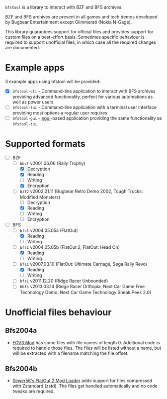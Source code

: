 `bfstool` is a library to interact with BZF and BFS archives

BZF and BFS archives are present in all games and tech demos developed by Bugbear Entertainment
except Glimmerati (Nokia N-Gage).

This library guarantees support for official files and provides support for custom files
on a best-effort basis. Sometimes specific behaviour is required to support unofficial files,
in which case all the required changes are documented.

# Example apps

3 example apps using bfstool will be provided:

- [x] `bfstool-cli` - Command-line application to interact with BFS archives providing advanced
  functionality, perfect for various automations as well as power users
- [ ] `bfstool-tui` - Command-line application with a terminal user interface providing most
  options a regular user requires
- [ ] `bfstool-gui` - [egui](https://www.egui.rs/)-based application providing the same
  functionality as `bfstool-tui`

# Supported formats

- [ ] BZF
    - [ ] `bbzf` v2001.06.06 (Rally Trophy)
      - [x] Decryption
      - [x] Reading
      - [ ] Writing
      - [x] Encryption
    - [ ] `bzf2` v2002.01.11 (Bugbear Retro Demo 2002, Tough Trucks: Modified Monsters)
      - [ ] Decryption
      - [x] Reading
      - [ ] Writing
      - [ ] Encryption
- [ ] BFS
    - [ ] `bfs1` v2004.05.05a (FlatOut)
      - [x] Reading
      - [ ] Writing
    - [ ] `bfs1` v2004.05.05b (FlatOut 2, FlatOut: Head On)
        - [x] Reading
        - [ ] Writing
    - [ ] `bfs1` v2007.03.10 (FlatOut: Ultimate Carnage, Sega Rally Revo)
        - [x] Reading
        - [ ] Writing
    - [ ] `bfs1` v2011.12.20 (Ridge Racer Unbounded)
    - [ ] `bbfs` v2013.03.14 (Ridge Racer Driftopia, Next Car Game Free Technology Demo, Next Car
      Game Technology Sneak Peek 2.0)

# Unofficial files behaviour

## Bfs2004a

- [FOV3 Mod](https://www.moddb.com/mods/fov3-mod) has some files with file names of length 0. Additional code is 
required to handle those files. The files will be listed without a name, but will be extracted with a filename matching
the file offset.

## Bfs2004b 
- [Sewer56's FlatOut 2 Mod Loader](https://github.com/Sewer56/FlatOut2.Utils.ModLoader) adds support for files
compressed with Zstandard (zstd). The files get handled automatically and no code tweaks are required.